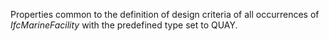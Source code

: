 Properties common to the definition of design criteria of all occurrences of _IfcMarineFacility_ with the predefined type set to QUAY.
